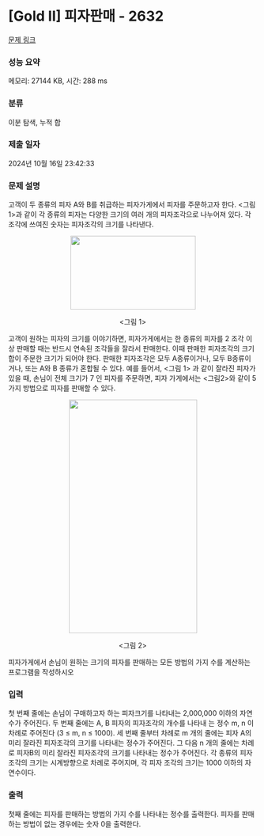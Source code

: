 # [Gold II] 피자판매 - 2632 

[문제 링크](https://www.acmicpc.net/problem/2632) 

### 성능 요약

메모리: 27144 KB, 시간: 288 ms

### 분류

이분 탐색, 누적 합

### 제출 일자

2024년 10월 16일 23:42:33

### 문제 설명

<p>고객이 두 종류의 피자 A와 B를 취급하는 피자가게에서 피자를 주문하고자 한다. <그림 1>과 같이 각 종류의 피자는 다양한 크기의 여러 개의 피자조각으로 나누어져 있다. 각 조각에 쓰여진 숫자는 피자조각의 크기를 나타낸다.</p>

<p style="text-align: center;"><img alt="" src="https://upload.acmicpc.net/716aac2f-1375-4484-bf48-023e0fd3d665/-/preview/" style="width: 253px; height: 149px;"></p>

<p style="text-align: center;"><그림 1></p>

<p>고객이 원하는 피자의 크기를 이야기하면, 피자가게에서는 한 종류의 피자를 2 조각 이상 판매할 때는 반드시 연속된 조각들을 잘라서 판매한다. 이때 판매한 피자조각의 크기 합이 주문한 크기가 되어야 한다. 판매한 피자조각은 모두 A종류이거나, 모두 B종류이거나, 또는 A와 B 종류가 혼합될 수 있다. 예를 들어서, <그림 1> 과 같이 잘라진 피자가 있을 때, 손님이 전체 크기가 7 인 피자를 주문하면, 피자 가게에서는 <그림2>와 같이 5 가지 방법으로 피자를 판매할 수 있다.</p>

<p style="text-align: center;"><img alt="" src="https://upload.acmicpc.net/11e274ec-7970-42ad-9ffa-6d926b261f19/-/preview/" style="width: 259px; height: 472px;"></p>

<p style="text-align: center;"><그림 2></p>

<p>피자가게에서 손님이 원하는 크기의 피자를 판매하는 모든 방법의 가지 수를 계산하는 프로그램을 작성하시오</p>

### 입력 

 <p>첫 번째 줄에는 손님이 구매하고자 하는 피자크기를 나타내는 2,000,000 이하의 자연수가 주어진다. 두 번째 줄에는 A, B 피자의 피자조각의 개수를 나타내 는 정수 m, n 이 차례로 주어진다 (3 ≤ m, n ≤ 1000). 세 번째 줄부터 차례로 m 개의 줄에는 피자 A의 미리 잘라진 피자조각의 크기를 나타내는 정수가 주어진다. 그 다음 n 개의 줄에는 차례로 피자B의 미리 잘라진 피자조각의 크기를 나타내는 정수가 주어진다. 각 종류의 피자조각의 크기는 시계방향으로 차례로 주어지며, 각 피자 조각의 크기는 1000 이하의 자연수이다.</p>

### 출력 

 <p>첫째 줄에는 피자를 판매하는 방법의 가지 수를 나타내는 정수를 출력한다. 피자를 판매하는 방법이 없는 경우에는 숫자 0을 출력한다.</p>

